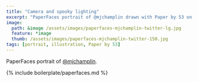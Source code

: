 ```yaml
---
title: "Camera and spooky lighting"
excerpt: "PaperFaces portrait of @mjchamplin drawn with Paper by 53 on an iPad."
image: 
  path: &image /assets/images/paperfaces-mjchamplin-twitter-lg.jpg 
  feature: *image
  thumb: /assets/images/paperfaces-mjchamplin-twitter-150.jpg
tags: [portrait, illustration, Paper by 53]
---
```


PaperFaces portrait of [@mjchamplin](http://twitter.com/mjchamplin).

{% include boilerplate/paperfaces.md %}